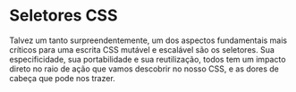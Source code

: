 ﻿# Seletores CSS

Talvez um tanto surpreendentemente, um dos aspectos fundamentais mais críticos para uma escrita CSS mutável e escalável são os seletores. Sua especificidade, sua portabilidade e sua reutilização, todos tem um impacto direto no raio de ação que vamos descobrir no nosso CSS, e as dores de cabeça que pode nos trazer.
